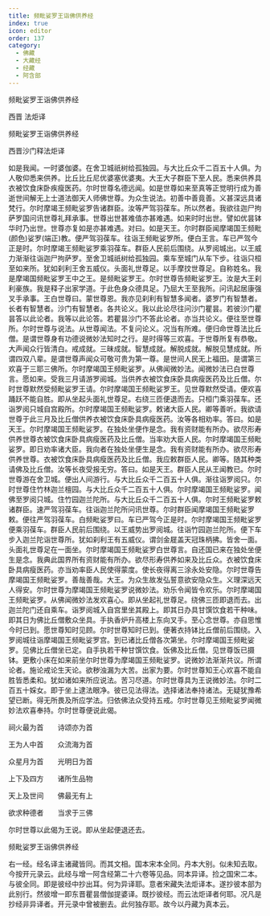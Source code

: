 ```yaml
---
title: 频毗娑罗王诣佛供养经
index: true
icon: editor
order: 137
category:
  - 佛藏
  - 大藏经
  - 经藏
  - 阿含部
---
```


  频毗娑罗王诣佛供养经  

西晋 法炬译  

频毗娑罗王诣佛供养经  

西晋沙门释法炬译  

如是我闻。一时婆伽婆。在舍卫城祇树给孤独园。与大比丘众千二百五十人俱。为人敬仰悉来供养。比丘比丘尼优婆塞优婆夷。大王大子群臣下至人民。悉来供养具衣被饮食床卧疾瘦医药。尔时世尊名德远闻。如是世尊如来至真等正觉明行成为善逝世间解无上士道法御天人师佛世尊。为众生说法。初善中善竟善。义甚深远具诸梵行。尔时摩竭王频毗娑罗告诸群臣。汝等严驾羽葆车。所以然者。我欲往迦尸拘萨罗国问讯世尊礼拜承事。世尊出世甚难值亦甚难遇。如来时时出世。譬如优昙钵华时乃出世。世尊亦复如是亦甚难遇。对曰。如是天王。尔时群臣闻摩竭国王频毗(颜色)娑罗(端正)教。便严驾羽葆车。往诣王频毗娑罗所。便白王言。车已严驾今正是时。尔时摩竭王频毗娑罗乘羽葆车。群臣人民前后围绕。从罗阅城出。以王威力渐渐往诣迦尸拘萨罗。至舍卫城祇树给孤独园。乘车至城门从车下步。往诣只桓至如来所。犹如刹利王舍五威仪。头面礼世尊足。以手摩抆世尊足。自称姓名。我是摩竭国频毗娑罗王中之王。是频毗娑罗王。尔时世尊告频毗娑罗王。汝是大王刹利豪族。我是释子出家学道。于此色身众德具足。乃屈大王至我所。问讯起居康强叉手承事。王白世尊曰。蒙世尊恩。我亦见刹利有智慧多闻者。婆罗门有智慧者。长者有智慧者。沙门有智慧者。各共论义。我以此论尽往问沙门瞿昙。若彼沙门瞿昙答以此论者。我等以此论答。若瞿昙沙门不答此论者。亦当共论义。便往至世尊所。尔时世尊与说法。从世尊闻法。不复问论义。况当有所难。便归命世尊法比丘僧。是谓世尊身有功德说微妙法知时之行。是时得等三欢喜。于世尊所复有恭敬。大声闻众行皆清白。戒成就。三昧成就。智慧成就。解脱成就。解脱见慧成就。所谓四双八辈。是谓世尊声闻众可敬可贵为第一尊。是世间人民无上福田。是谓第三欢喜于三耶三佛所。尔时摩竭国王频毗娑罗。从佛闻微妙法。闻微妙法已白世尊言。愿如来。受我三月请游罗阅城。当供养衣被饮食床卧具病瘦医药及比丘僧。尔时世尊默然受频毗娑罗王请。尔时摩竭国王频毗娑罗王。见世尊默然受请。便欢喜踊跃不能自胜。即从坐起头面礼世尊足。右绕三匝便退而去。只桓门乘羽葆车。还诣罗阅只城自宫殿所。尔时摩竭国王频毗娑罗。敕诸大臣人民。卿等善听。我欲请世尊于此三月及比丘僧供养衣被饮食床卧具病瘦医药。汝等各相劝率。答曰。如是天王。尔时摩竭国王频毗娑罗。在独处坐便作是念。我有资财能有所办。欲尽形寿供养世尊衣被饮食床卧具病瘦医药及比丘僧。当率劝大臣人民。尔时摩竭国王频毗娑罗。即日劝率诸大臣。我向者在独处坐便生是念。我有资财能有所办。欲尽形寿供养世尊。衣被饮食床卧具病瘦医药及比丘僧。我应敕群臣人民。卿等。随其种类请佛及比丘僧。汝等长夜受报无穷。答曰。如是天王。群臣人民从王闻教已。尔时世尊游在舍卫城。便出人间游行。与大比丘众千二百五十人俱。渐往诣罗阅只。尔时世尊住竹林迦兰檀园。与大比丘众千二百五十人俱。尔时摩竭国王频毗娑罗。闻佛至罗阅只城。住竹园迦兰陀所。与大比丘众千二百五十人俱。尔时王频毗娑罗敕诸群臣。速严驾羽葆车。往诣迦兰陀所问讯世尊。尔时群臣闻摩竭国王频毗娑罗敕。便往严驾羽葆车。白频毗娑罗曰。车已严驾今正是时。尔时摩竭国王频毗娑罗便乘羽葆车。群臣人民前后围绕。以王威势出罗阅城。往诣竹园迦兰陀所。便下车步入迦兰陀诣世尊所。犹如刹利王有五威仪。谓剑金屣盖天冠珠柄拂。皆舍一面。头面礼世尊足在一面坐。尔时摩竭国王频毗娑罗白世尊言。自还国已来在独处坐便生是念。我典此国界所有资财能有所办。欲尽形寿供养如来及比丘众。衣被饮食床卧具病瘦医药。亦当劝率臣人民使得蒙度。使长夜得离三涂永处安隐。尔时世尊告摩竭国王频毗娑罗。善哉善哉。大王。为众生故发弘誓意欲安隐众生。义理深远天人得安。尔时世尊为摩竭国王频毗娑罗说微妙法。劝乐令闻皆令欢乐。尔时摩竭国王频毗娑罗。从佛闻微妙法发欢喜心。即从坐起礼世尊足。绕佛三匝即退而去。出迦兰陀门还自乘车。诣罗阅城入自宫里坐其殿上。即其日办具甘馔饮食若干种味。即其日为佛比丘僧敷众坐具。手执香炉升高楼上东向叉手。至心念世尊。亦自思惟今时已到。愿世尊知时见顾。尔时世尊知时已到。便著衣持钵比丘僧前后围绕。入罗阅城往诣摩竭国王频毗娑罗宫。到已诸比丘僧各次第坐。尔时摩竭国王频毗娑罗。见佛比丘僧坐已定。自手执若干种甘馔饮食。饭佛及比丘僧。见世尊饭已摄钵。更敷小床在如来前坐尔时世尊为摩竭国王频毗娑罗。说微妙法渐渐共议。所谓论者。施论戒论生天论。欲秽浊漏为大苦。出家为要。尔时世尊知王心欢喜不能自胜皆悉柔和。犹如诸如来所应说法。苦习尽道。尔时世尊具为王说微妙法。尔时二百五十婇女。即于坐上逮法眼净。彼已见法得法。选择诸法奉持诸法。无疑犹豫希望已断。得无所畏及所应学法。归依佛法众受持五戒。尔时世尊见王频毗娑罗闻微妙法欢喜奉持。尔时世尊便说此偈。  

祠火最为首　　诗颂亦为首  

王为人中首　　众流海为首  

众星月为首　　光明日为首  

上下及四方　　诸所生品物  

天上及世间　　佛最无有上  

欲求种德者　　当求于三佛  

尔时世尊以此偈为王说。即从坐起便退还去。  

频毗娑罗王诣佛供养经  

右一经。经名译主诸藏皆同。而其文相。国本宋本全同。丹本大别。似未知去取。今按开元录云。此经与增一阿含经第二十六卷等见品。同本异译。捡之国宋二本。与彼全同。即是彼经中抄出耳。何为异译耶。意者宋藏失法炬译本。遂抄彼本部为此别行。然彼增一即东晋瞿昙僧伽提婆译。既抄彼经。而云法炬译者何耶。况凡是抄经非异译者。开元录中曾被删去。此何独存耶。故今以丹藏为真本云。  
